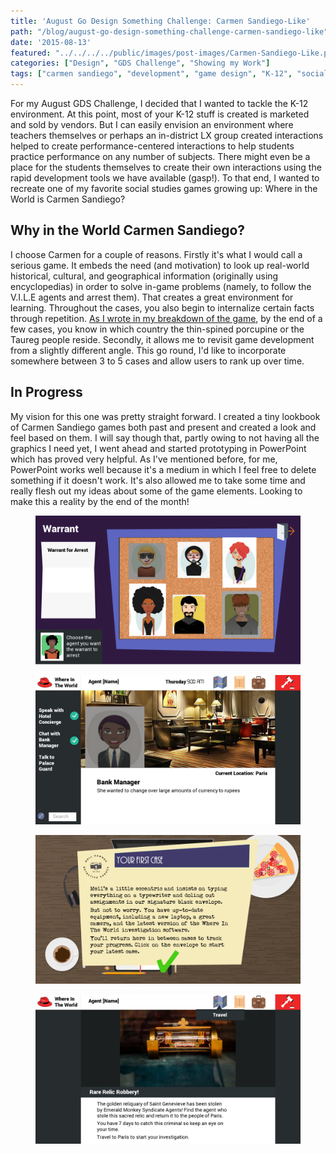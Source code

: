 ```yaml
---
title: 'August Go Design Something Challenge: Carmen Sandiego-Like'
path: "/blog/august-go-design-something-challenge-carmen-sandiego-like"
date: '2015-08-13'
featured: "../../../../public/images/post-images/Carmen-Sandiego-Like.png"
categories: ["Design", "GDS Challenge", "Showing my Work"]
tags: ["carmen sandiego", "development", "game design", "K-12", "social studies"]
---
```


For my August GDS Challenge, I decided that I wanted to tackle the K-12 environment. At this point, most of your K-12 stuff is created is marketed and sold by vendors. But I can easily envision an environment where teachers themselves or perhaps an in-district LX group created interactions helped to create performance-centered interactions to help students practice performance on any number of subjects. There might even be a place for the students themselves to create their own interactions using the rapid development tools we have available (gasp!). To that end, I wanted to recreate one of my favorite social studies games growing up: Where in the World is Carmen Sandiego?

## Why in the World Carmen Sandiego?

I choose Carmen for a couple of reasons. Firstly it's what I would call a serious game. It embeds the need (and motivation) to look up real-world historical, cultural, and geographical information (originally using encyclopedias) in order to solve in-game problems (namely, to follow the V.I.L.E agents and arrest them). That creates a great environment for learning. Throughout the cases, you also begin to internalize certain facts through repetition. [As I wrote in my breakdown of the game](/blog/throwback-thursday-3-design-lessons-learned-from-where-in-the-world-is-carmen-sandiego/), by the end of a few cases, you know in which country the thin-spined porcupine or the Taureg people reside. Secondly, it allows me to revisit game development from a slightly different angle. This go round, I'd like to incorporate somewhere between 3 to 5 cases and allow users to rank up over time.

## In Progress

My vision for this one was pretty straight forward. I created a tiny lookbook of Carmen Sandiego games both past and present and created a look and feel based on them. I will say though that, partly owing to not having all the graphics I need yet, I went ahead and started prototyping in PowerPoint which has proved very helpful. As I've mentioned before, for me, PowerPoint works well because it's a medium in which I feel free to delete something if it doesn't work. It's also allowed me to take some time and really flesh out my ideas about some of the game elements. Looking to make this a reality by the end of the month!

<figure>
  <img src="../../../../public/images/post-images/Slide8.png" alt="Suspect page prototype" />
</figure>

<figure>
  <img src="../../../../public/images/post-images/Slide11.png" alt="Speaking with a victim prototype" />
</figure>

<figure>
  <img src="../../../../public/images/post-images/Slide3.png" alt="Getting a case prototype" />
</figure>

<figure>
  <img src="../../../../public/images/post-images/Slide5.png" alt="Robbery start scene prototype" />
</figure>
